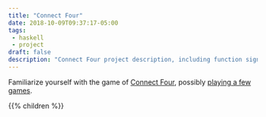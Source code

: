 ```yaml
---
title: "Connect Four"
date: 2018-10-09T09:37:17-05:00
tags: 
 - haskell
 - project
draft: false
description: "Connect Four project description, including function signatures."
---
```


Familiarize yourself with the game of 
[Connect Four][2], possibly [playing a few games][1]. 

{{% children %}} 

[1]: https://www.mathsisfun.com/games/connect4.html
[2]: https://en.wikipedia.org/wiki/Connect_Four
